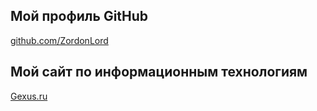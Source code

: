 <html lang="en">
<head>
    <meta charset="UTF-8">
    <meta name="viewport" content="width=device-width, initial-scale=1.0">
    <link rel="stylesheet" href="styles.css">
</head>
<body>

<div class="header">
    <h2>Мой профиль GitHub</h2>
</div>
<a href="https://github.com/ZordonLord">github.com/ZordonLord</a>

<div class="header">
    <h2>Мой сайт по информационным технологиям</h2>
</div>
    
<a href="https://gexus.ru/">Gexus.ru</a>

</body>
</html>
